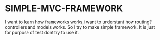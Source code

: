 # SIMPLE-MVC-FRAMEWORK
I want to learn how frameworks works,i want to understant how routing?controllers and models works.
So I try to make simple framework. It is just for purpose of test dont try to use it.

